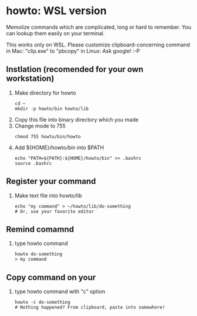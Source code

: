 # howto: WSL version
Memolize commands which are complicated, long or hard to remember.
You can lookup them easily on your terminal.

This works only on WSL.
Please customize clipboard-concerning command
in Mac: "clip.exe" to "pbcopy"
in Linux: Ask google! :-P

## Instlation (recomended for your own workstation)
1. Make directory for howto
    ```
    cd ~
    mkdir -p howto/bin howto/lib
    ```
2. Copy this file into binary directory which you made
3. Change mode to 755
    ```
    chmod 755 howto/bin/howto
    ```
4. Add ${HOME}/howto/bin into $PATH
    ```
    echo "PATH=${PATH}:${HOME}/howto/bin" >> .bashrc
    source .bashrc
    ```

## Register your command
1. Make text file into howto/lib
    ```
    echo "my command" > ~/howto/lib/do-something
    # Or, use your favorite editor
    ```

## Remind comamnd
1. type howto command
    ```
    howto do-something
    > my command
    ```

## Copy command on your
1. type howto command with "c" option
    ```
    howto -c do-something
    # Nothing happened? From clipboard, paste into somewhere!
    ```
